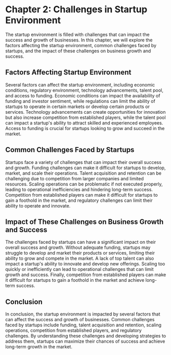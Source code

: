 Chapter 2: Challenges in Startup Environment
============================================

The startup environment is filled with challenges that can impact the success and growth of businesses. In this chapter, we will explore the factors affecting the startup environment, common challenges faced by startups, and the impact of these challenges on business growth and success.

Factors Affecting Startup Environment
-------------------------------------

Several factors can affect the startup environment, including economic conditions, regulatory environment, technology advancements, talent pool, and access to funding. Economic conditions can impact the availability of funding and investor sentiment, while regulations can limit the ability of startups to operate in certain markets or develop certain products or services. Technology advancements can create opportunities for innovation but also increase competition from established players, while the talent pool can impact a startup's ability to attract skilled and experienced employees. Access to funding is crucial for startups looking to grow and succeed in the market.

Common Challenges Faced by Startups
-----------------------------------

Startups face a variety of challenges that can impact their overall success and growth. Funding challenges can make it difficult for startups to develop, market, and scale their operations. Talent acquisition and retention can be challenging due to competition from larger companies and limited resources. Scaling operations can be problematic if not executed properly, leading to operational inefficiencies and hindering long-term success. Competition from established players can make it difficult for startups to gain a foothold in the market, and regulatory challenges can limit their ability to operate and innovate.

Impact of These Challenges on Business Growth and Success
---------------------------------------------------------

The challenges faced by startups can have a significant impact on their overall success and growth. Without adequate funding, startups may struggle to develop and market their products or services, limiting their ability to grow and compete in the market. A lack of top talent can also impact a startup's ability to innovate and develop new offerings. Scaling too quickly or inefficiently can lead to operational challenges that can limit growth and success. Finally, competition from established players can make it difficult for startups to gain a foothold in the market and achieve long-term success.

Conclusion
----------

In conclusion, the startup environment is impacted by several factors that can affect the success and growth of businesses. Common challenges faced by startups include funding, talent acquisition and retention, scaling operations, competition from established players, and regulatory challenges. By understanding these challenges and developing strategies to address them, startups can maximize their chances of success and achieve long-term growth in the market.
